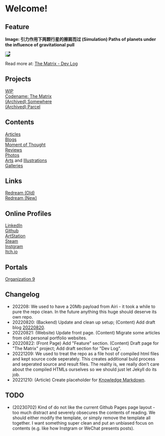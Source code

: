 <style>
/* Element Default Styles */
img {
	max-width: 100%;
	max-height: 100%;
}

/* Layout Components */
.image-box {
    display: grid;
    height: 100%;
}
.center-fit {
    max-width: 100%;
    max-height: 100vh;
    margin: auto;
}
</style>

<script src="https://kit.fontawesome.com/9f2cdb261e.js" crossorigin="anonymous"></script>
<script src="http://ajax.googleapis.com/ajax/libs/jquery/1/jquery.min.js"></script>

# Welcome!

## Feature

<strong>Image: 引力作用下两颗行星的擦肩而过 (Simulation) Paths of planets under the influence of gravitational pull</strong>

<img src="https://images.totalimagine.com/the-matrix-two-points-20220822.png" style="background-color: black;"/>
<p>Read more at: <a href="projects/Matrix.html#20220822">The Matrix - Dev Log</a></p>

## Projects

<a href="projects/WIP.html">WIP</a> <br/>
<a href="projects/Matrix.html">Codename: The Matrix</a> <br/>
<a href="https://somewhere.totalimagine.com/">(Archived) Somewhere</a> <br/>
<a href="https://github.com/Charles-Zhang-Parcel">(Archived) Parcel</a>

## Contents

<a href="Articles">Articles</a> <br/>
<a href="Blogs">Blogs</a> <br/>
<a href="Moments">Moment of Thought</a> <br/>
<a href="Reviews">Reviews</a> <br/>
<a href="Photos">Photos</a> <br/>
<a href="AIArts">Arts</a> and <a href="Illustrations">Illustrations</a> <br/>
<a href="Galleries">Galleries</a>

## Links

<a href="https://files.totalimagine.com/redream.html">Redream (Old)</a> <br/>
<a href="Redream">Redream (New)</a>

## Online Profiles

<a href="https://www.linkedin.com/in/chaojianzhang/"><i class="fa-brands fa-linkedin"></i> LinkedIn</a> <br/>
<a href="https://github.com/chaojian-zhang"><i class="fa-brands fa-github"></i> Github</a> <br/>
<a href="https://www.artstation.com/chaojianzhang"><i class="fa-brands fa-artstation"></i> ArtStation</a> <br/>
<a href="https://steamcommunity.com/id/kernelkillerz/"><i class="fa-brands fa-steam"></i> Steam</a> <br/>
<a href="https://www.instagram.com/wozhishigeluguodeguanchazhe/"><i class="fa-brands fa-instagram"></i> Instgram</a> <br/>
<a href="https://charles-zhang.itch.io/"> Itch.io</a>

## Portals

<a href="https://totalimagine.com/Organization9">Organization 9</a>

## Changelog

* 202208: We used to have a 20Mb payload from Airi - it took a while to pure the repo clean. In the future anything this huge should deserve its own repo.
* 20220820: (Backend) Update and clean up setup; (Content) Add draft blog [20220820](./Blogs#20220820-a-refurbished-website-and-public-content-posting-scheme-wip).
* 20220821: (Website) Update front page. (Content) Migrate some articles from old personal portfolio websites.
* 20220822: (Front Page) Add "Feature" section. (Content) Draft page for "The Matrix" project; Add draft section for "Dev Log".
* 20221209: We used to treat the repo as a file host of compiled html files and kept source code seperately. This creates additional buld process and seperated source and result files. The reality is, we really don't care about the compiled HTMLs ourselves so we should just let Jekyll do its job.
* 20221210: (Article) Create placeholder for [Knowledge Markdown](./Articles/KnowledgeMarkdown).

## TODO

* (20230702) Kind of do not like the current Github Pages page layout - too much distract and severely obsecures the contents of reading. We should either modify the template, or simply remove the template all together. I want something super clean and put an unbiased focus on contents (e.g. like how Instgram or WeChat presents posts).